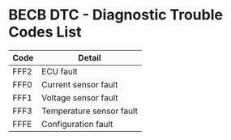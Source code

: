 # BECB DTC - Diagnostic Trouble Codes List

| Code | Detail |
| - | - |
| FFF2 | ECU fault |
| FFF0 | Current sensor fault |
| FFF1 | Voltage sensor fault |
| FFF3 | Temperature sensor fault |
| FFFE | Configuration fault |
